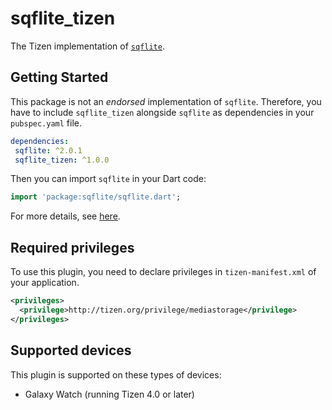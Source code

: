 # sqflite_tizen

The Tizen implementation of [`sqflite`](https://github.com/tekartik/sqflite).

## Getting Started

 This package is not an _endorsed_ implementation of `sqflite`. Therefore, you have to include `sqflite_tizen` alongside `sqflite` as dependencies in your `pubspec.yaml` file.

 ```yaml
dependencies:
  sqflite: ^2.0.1
  sqflite_tizen: ^1.0.0
```

Then you can import `sqflite` in your Dart code:

```dart
import 'package:sqflite/sqflite.dart';
```

For more details, see [here](https://github.com/tekartik/sqflite/blob/master/sqflite/README.md).

## Required privileges

To use this plugin, you need to declare privileges in `tizen-manifest.xml` of your application.

``` xml
<privileges>
  <privilege>http://tizen.org/privilege/mediastorage</privilege>
</privileges>
```

## Supported devices

This plugin is supported on these types of devices:

- Galaxy Watch (running Tizen 4.0 or later)
